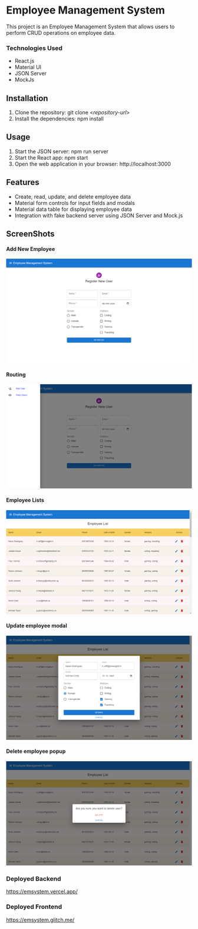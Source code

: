 # Employee Management System

This project is an Employee Management System that allows users to perform CRUD operations on employee data.

### Technologies Used

- React.js
- Material UI
- JSON Server
- MockJs

## Installation

1. Clone the repository: git clone <_repository-url_>
2. Install the dependencies: npm install

## Usage

1. Start the JSON server: npm run server
2. Start the React app: npm start
3. Open the web application in your browser: http://localhost:3000

## Features

- Create, read, update, and delete employee data
- Material form controls for input fields and modals
- Material data table for displaying employee data
- Integration with fake backend server using JSON Server and Mock.js

## ScreenShots

#### Add New Employee

![employee_form](./ems//src//assets//screenshots/userform.png)

#### Routing

![routing](./ems//src//assets//screenshots/routing.png)

#### Employee Lists

![employee_list](./ems//src//assets//screenshots/employee_list.png)

#### Update employee modal

![update_modal](./ems//src//assets//screenshots/update_modal.png)

#### Delete employee popup

![delete_popup](./ems//src//assets//screenshots/delete_popup.png)

### Deployed Backend

https://emsystem.vercel.app/

### Deployed Frontend

https://emsystem.glitch.me/
